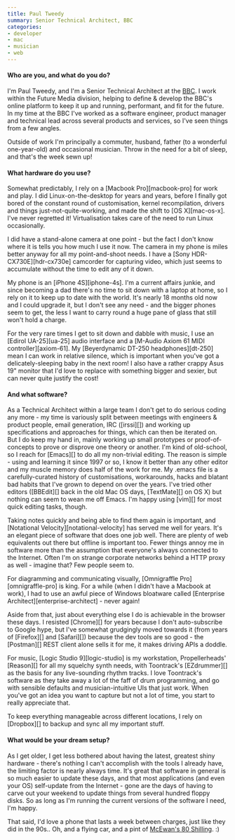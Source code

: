 ```yaml
---
title: Paul Tweedy
summary: Senior Technical Architect, BBC
categories:
- developer
- mac
- musician
- web
---
```


#### Who are you, and what do you do?

I'm Paul Tweedy, and I'm a Senior Technical Architect at the [BBC](http://www.bbc.co.uk/ "The Beeb."). I work within the Future Media division, helping to define & develop the BBC's online platform to keep it up and running, performant, and fit for the future. In my time at the BBC I've worked as a software engineer, product manager and technical lead across several products and services, so I've seen things from a few angles. 

Outside of work I'm principally a commuter, husband, father (to a wonderful one-year-old) and occasional musician. Throw in the need for a bit of sleep, and that's the week sewn up!

#### What hardware do you use?

Somewhat predictably, I rely on a [Macbook Pro][macbook-pro] for work and play. I did Linux-on-the-desktop for years and years, before I finally got bored of the constant round of customisation, kernel recompilation, drivers and things just-not-quite-working, and made the shift to [OS X][mac-os-x]. I've never regretted it! Virtualisation takes care of the need to run Linux occasionally. 

I did have a stand-alone camera at one point - but the fact I don't know where it is tells you how much I use it now. The camera in my phone is miles better anyway for all my point-and-shoot needs. I have a [Sony HDR-CX730E][hdr-cx730e] camcorder for capturing video, which just seems to accumulate without the time to edit any of it down. 

My phone is an [iPhone 4S][iphone-4s]. I'm a current affairs junkie, and since becoming a dad there's no time to sit down with a laptop at home, so I rely on it to keep up to date with the world. It's nearly 18 months old now and I could upgrade it, but I don't see any need - and the bigger phones seem to get, the less I want to carry round a huge pane of glass that still won't hold a charge.

For the very rare times I get to sit down and dabble with music, I use an [Edirol UA-25][ua-25] audio interface and a [M-Audio Axiom 61 MIDI controller][axiom-61]. My [Beyerdynamic DT-250 headphones][dt-250] mean I can work in relative silence, which is important when you've got a delicately-sleeping baby in the next room! I also have a rather crappy Asus 19" monitor that I'd love to replace with something bigger and sexier, but can never quite justify the cost! 

#### And what software?

As a Technical Architect within a large team I don't get to do serious coding any more - my time is variously split between meetings with engineers & product people, email generation, IRC ([irssi][]) and working up specifications and approaches for things, which can then be iterated on. But I do keep my hand in, mainly working up small prototypes or proof-of-concepts to prove or disprove one theory or another. I'm kind of old-school, so I reach for [Emacs][] to do all my non-trivial editing. The reason is simple - using and learning it since 1997 or so, I know it better than any other editor and my muscle memory does half of the work for me. My .emacs file is a carefully-curated history of customisations, workarounds, hacks and blatant bad habits that I've grown to depend on over the years. I've tried other editors ([BBEdit][] back in the old Mac OS days, [TextMate][] on OS X) but nothing can seem to wean me off Emacs. I'm happy using [vim][] for most quick editing tasks, though.

Taking notes quickly and being able to find them again is important, and [Notational Velocity][notational-velocity] has served me well for years. It's an elegant piece of software that does one job well. There are plenty of web equivalents out there but offline is important too. Fewer things annoy me in software more than the assumption that everyone's always connected to the Internet. Often I'm on strange corporate networks behind a HTTP proxy as well - imagine that? Few people seem to.

For diagramming and communicating visually, [Omnigraffle Pro][omnigraffle-pro] is king. For a while (when I didn't have a Macbook at work), I had to use an awful piece of Windows bloatware called [Enterprise Architect][enterprise-architect] - never again!

Aside from that, just about everything else I do is achievable in the browser these days. I resisted [Chrome][] for years because I don't auto-subscribe to Google hype, but I've somewhat grudgingly moved towards it (from years of [Firefox][] and [Safari][]) because the dev tools are so good - the [Postman][] REST client alone sells it for me, it makes driving APIs a doddle. 

For music, [Logic Studio 9][logic-studio] is my workstation, Propellerheads' [Reason][] for all my squelchy synth needs, with Toontrack's [EZdrummer][] as the basis for any live-sounding rhythm tracks. I love Toontrack's software as they take away a lot of the faff of drum programming, and go with sensible defaults and musician-intuitive UIs that just work. When you've got an idea you want to capture but not a lot of time, you start to really appreciate that.

To keep everything manageable across different locations, I rely on [Dropbox][] to backup and sync all my important stuff.

#### What would be your dream setup?

As I get older, I get less bothered about having the latest, greatest shiny hardware - there's nothing I can't accomplish with the tools I already have, the limiting factor is nearly always time. It's great that software in general is so much easier to update these days, and that most applications (and even your OS) self-update from the Internet - gone are the days of having to carve out your weekend to update things from several hundred floppy disks. So as long as I'm running the current versions of the software I need, I'm happy.

That said, I'd love a phone that lasts a week between charges, just like they did in the 90s.. Oh, and a flying car, and a pint of [McEwan's 80 Shilling](http://www.wellsandyoungs.co.uk/home/our-beers/ales/mcewan-s-80 "A beer."). :)